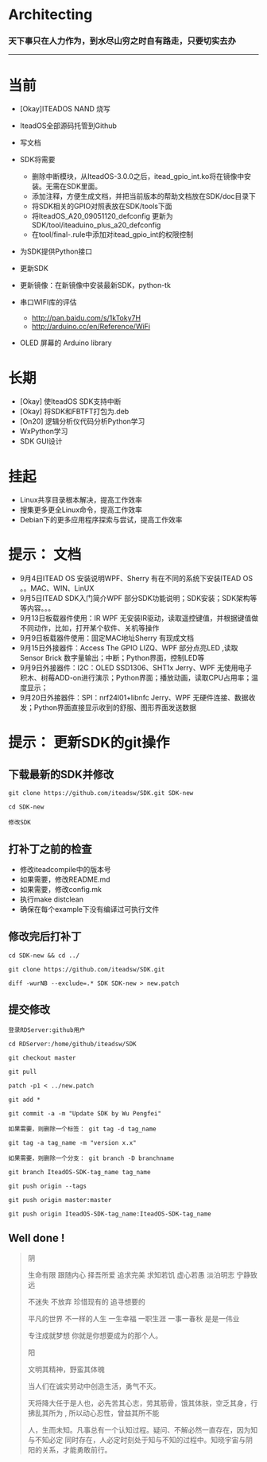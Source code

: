 # Architecting
### 天下事只在人力作为，到水尽山穷之时自有路走，只要切实去办
--------------------------------------------------------------------------------

# 当前

- [Okay]ITEADOS NAND 烧写
- IteadOS全部源码托管到Github
- 写文档
- SDK将需要
  - 删除中断模块，从IteadOS-3.0.0之后，itead_gpio_int.ko将在镜像中安装。无需在SDK里面。
  - 添加注释，方便生成文档，并把当前版本的帮助文档放在SDK/doc目录下
  - 将SDK相关的GPIO对照表放在SDK/tools下面
  - 将IteadOS_A20_09051120_defconfig 更新为SDK/tool/iteaduino_plus_a20_defconfig
  - 在tool/final-.rule中添加对itead_gpio_int的权限控制

- 为SDK提供Python接口
- 更新SDK
- 更新镜像：在新镜像中安装最新SDK，python-tk
- 串口WIFI库的评估
  - http://pan.baidu.com/s/1kToky7H
  - http://arduino.cc/en/Reference/WiFi

- OLED 屏幕的 Arduino library

# 长期

- [Okay] 使IteadOS SDK支持中断
- [Okay] 将SDK和FBTFT打包为.deb
- [On20] 逻辑分析仪代码分析Python学习
- WxPython学习
- SDK GUI设计

# 挂起

- Linux共享目录根本解决，提高工作效率
- 搜集更多更全Linux命令，提高工作效率
- Debian下的更多应用程序探索与尝试，提高工作效率


# 提示： 文档

- 9月4日ITEAD OS 安装说明WPF、Sherry 有在不同的系统下安装ITEAD OS 。。MAC、WIN、LinUX
- 9月5日ITEAD SDK入门简介WPF 部分SDK功能说明；SDK安装；SDK架构等等内容。。。
- 9月13日板载器件使用：IR WPF 无安装IR驱动，读取遥控键值，并根据键值做不同动作，比如，打开某个软件、关机等操作
- 9月9日板载器件使用：固定MAC地址Sherry 有现成文档
- 9月15日外接器件：Access The GPIO LIZQ、WPF 部分点亮LED ,读取Sensor Brick 数字量输出；中断；Python界面，控制LED等
- 9月9日外接器件：I2C：OLED SSD1306、SHT1x Jerry、WPF
  无使用电子积木、树莓ADD-on进行演示；Python界面；播放动画，读取CPU占用率；温度显示；
- 9月20日外接器件：SPI：nrf24l01+libnfc Jerry、WPF 无硬件连接、数据收发；Python界面直接显示收到的舒服、图形界面发送数据


# 提示： 更新SDK的git操作

## 下载最新的SDK并修改

    git clone https://github.com/iteadsw/SDK.git SDK-new
    
    cd SDK-new
    
    修改SDK

## 打补丁之前的检查

- 修改iteadcompile中的版本号
- 如果需要，修改README.md
- 如果需要，修改config.mk
- 执行make distclean
- 确保在每个example下没有编译过可执行文件

## 修改完后打补丁

    cd SDK-new && cd ../
    
    git clone https://github.com/iteadsw/SDK.git
    
    diff -wurNB --exclude=.* SDK SDK-new > new.patch

## 提交修改

    登录RDServer:github用户
    
    cd RDServer:/home/github/iteadsw/SDK
    
    git checkout master
    
    git pull
    
    patch -p1 < ../new.patch
    
    git add *
    
    git commit -a -m "Update SDK by Wu Pengfei"
    
    如果需要，则删除一个标签： git tag -d tag_name
    
    git tag -a tag_name -m "version x.x"
    
    如果需要，则删除一个分支： git branch -D branchname
    
    git branch IteadOS-SDK-tag_name tag_name
    
    git push origin --tags
    
    git push origin master:master
    
    git push origin IteadOS-SDK-tag_name:IteadOS-SDK-tag_name

## Well done !

> 
> 阴
> 
> 生命有限 跟随内心 择吾所爱 追求完美 求知若饥 虚心若愚 淡泊明志 宁静致远
> 
> 不迷失 不放弃 珍惜现有的 追寻想要的
> 
> 平凡的世界 不一样的人生 一生幸福 一职生涯 一事一春秋 是是一伟业 
> 
> 专注成就梦想 你就是你想要成为的那个人。
> 
> 阳
>
> 文明其精神，野蛮其体魄
>
> 当人们在诚实劳动中创造生活，勇气不灭。
> 
> 天将降大任于是人也，必先苦其心志，劳其筋骨，饿其体肤，空乏其身，行拂乱其所为
> , 所以动心忍性，曾益其所不能
> 
> 人，生而未知。凡事总有一个认知过程。疑问、不解必然一直存在，因为知与不知必定
> 同时存在，人必定时刻处于知与不知的过程中。知晓宇宙与阴阳的关系，才能勇敢前行。
>
